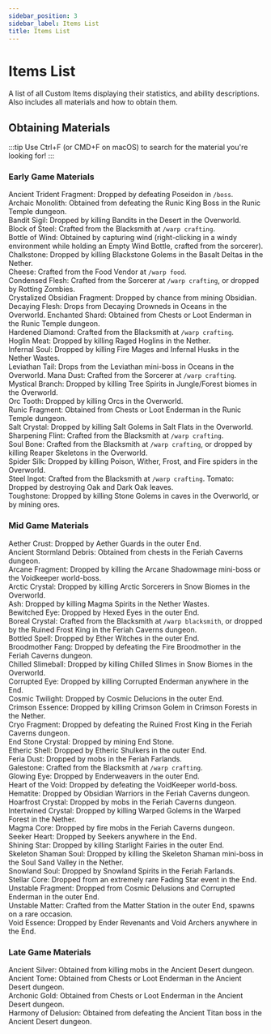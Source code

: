 ```yaml
---
sidebar_position: 3
sidebar_label: Items List
title: Items List
---
```


# Items List
A list of all Custom Items displaying their statistics, and ability descriptions. Also includes all materials and how to obtain them.

## Obtaining Materials
:::tip
Use Ctrl+F (or CMD+F on macOS) to search for the material you're looking for!
:::

### Early Game Materials
Ancient Trident Fragment: Dropped by defeating Poseidon in `/boss`. <br />
Archaic Monolith: Obtained from defeating the Runic King Boss in the Runic Temple dungeon. <br />
Bandit Sigil: Dropped by killing Bandits in the Desert in the Overworld. <br />
Block of Steel: Crafted from the Blacksmith at `/warp crafting`. <br />
Bottle of Wind: Obtained by capturing wind (right-clicking in a windy environment while holding an Empty Wind Bottle, crafted from the sorcerer). <br />
Chalkstone: Dropped by killing Blackstone Golems in the Basalt Deltas in the Nether. <br />
Cheese: Crafted from the Food Vendor at `/warp food`. <br />
Condensed Flesh: Crafted from the Sorcerer at `/warp crafting`, or dropped by Rotting Zombies. <br />
Crystalized Obsidian Fragment: Dropped by chance from mining Obsidian. <br />
Decaying Flesh: Drops from Decaying Drowneds in Oceans in the Overworld.
Enchanted Shard: Obtained from Chests or Loot Enderman in the Runic Temple dungeon. <br />
Hardened Diamond: Crafted from the Blacksmith at `/warp crafting`. <br />
Hoglin Meat: Dropped by killing Raged Hoglins in the Nether. <br />
Infernal Soul: Dropped by killing Fire Mages and Infernal Husks in the Nether Wastes. <br />
Leviathan Tail: Drops from the Leviathan mini-boss in Oceans in the Overworld.
Mana Dust: Crafted from the Sorcerer at `/warp crafting`. <br />
Mystical Branch: Dropped by killing Tree Spirits in Jungle/Forest biomes in the Overworld. <br />
Orc Tooth: Dropped by killing Orcs in the Overworld. <br />
Runic Fragment: Obtained from Chests or Loot Enderman in the Runic Temple dungeon. <br />
Salt Crystal: Dropped by killing Salt Golems in Salt Flats in the Overworld. <br />
Sharpening Flint: Crafted from the Blacksmith at `/warp crafting`. <br />
Soul Bone: Crafted from the Blacksmith at `/warp crafting`, or dropped by killing Reaper Skeletons in the Overworld. <br />
Spider Silk: Dropped by killing Poison, Wither, Frost, and Fire spiders in the Overworld. <br />
Steel Ingot: Crafted from the Blacksmith at `/warp crafting`.
Tomato: Dropped by destroying Oak and Dark Oak leaves. <br />
Toughstone: Dropped by killing Stone Golems in caves in the Overworld, or by mining ores. <br />

### Mid Game Materials
Aether Crust: Dropped by Aether Guards in the outer End. <br />
Ancient Stormland Debris: Obtained from chests in the Feriah Caverns dungeon. <br />
Arcane Fragment: Dropped by killing the Arcane Shadowmage mini-boss or the Voidkeeper world-boss. <br />
Arctic Crystal: Dropped by killing Arctic Sorcerers in Snow Biomes in the Overworld. <br />
Ash: Dropped by killing Magma Spirits in the Nether Wastes. <br />
Bewitched Eye: Dropped by Hexed Eyes in the outer End. <br />
Boreal Crystal: Crafted from the Blacksmith at `/warp blacksmith`, or dropped by the Ruined Frost King in the Feriah Caverns dungeon. <br />
Bottled Spell: Dropped by Ether Witches in the outer End. <br />
Broodmother Fang: Dropped by defeating the Fire Broodmother in the Feriah Caverns dungeon. <br />
Chilled Slimeball: Dropped by killing Chilled Slimes in Snow Biomes in the Overworld. <br />
Corrupted Eye: Dropped by killing Corrupted Enderman anywhere in the End. <br />
Cosmic Twilight: Dropped by Cosmic Delucions in the outer End. <br />
Crimson Essence: Dropped by killing Crimson Golem in Crimson Forests in the Nether. <br />
Cryo Fragment: Dropped by defeating the Ruined Frost King in the Feriah Caverns dungeon. <br />
End Stone Crystal: Dropped by mining End Stone. <br />
Etheric Shell: Dropped by Etheric Shulkers in the outer End. <br />
Feria Dust: Dropped by mobs in the Feriah Farlands. <br />
Galestone: Crafted from the Blacksmith at `/warp crafting`. <br />
Glowing Eye: Dropped by Enderweavers in the outer End. <br />
Heart of the Void: Dropped by defeating the VoidKeeper world-boss. <br />
Hematite: Dropped by Obsidian Warriors in the Feriah Caverns dungeon. <br />
Hoarfrost Crystal: Dropped by mobs in the Feriah Caverns dungeon. <br />
Intertwined Crystal: Dropped by killing Warped Golems in the Warped Forest in the Nether. <br />
Magma Core: Dropped by fire mobs in the Feriah Caverns dungeon. <br />
Seeker Heart: Dropped by Seekers anywhere in the End. <br />
Shining Star: Dropped by killing Starlight Fairies in the outer End. <br />
Skeleton Shaman Soul: Dropped by killing the Skeleton Shaman mini-boss in the Soul Sand Valley in the Nether. <br />
Snowland Soul: Dropped by Snowland Spirits in the Feriah Farlands. <br />
Stellar Core: Dropped from an extremely rare Fading Star event in the End. <br />
Unstable Fragment: Dropped from Cosmic Delusions and Corrupted Enderman in the outer End. <br />
Unstable Matter: Crafted from the Matter Station in the outer End, spawns on a rare occasion. <br />
Void Essence: Dropped by Ender Revenants and Void Archers anywhere in the End. <br />

### Late Game Materials
Ancient Silver: Obtained from killing mobs in the Ancient Desert dungeon. <br />
Ancient Tome: Obtained from Chests or Loot Enderman in the Ancient Desert dungeon. <br />
Archonic Gold: Obtained from Chests or Loot Enderman in the Ancient Desert dungeon. <br />
Harmony of Delusion: Obtained from defeating the Ancient Titan boss in the Ancient Desert dungeon. <br />